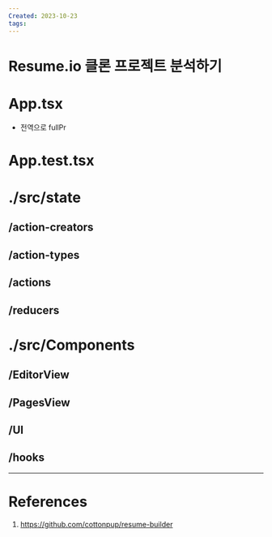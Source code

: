 ```yaml
---
Created: 2023-10-23
tags:
---
```

# Resume.io 클론 프로젝트 분석하기
# App.tsx
- 전역으로 fullPr
# App.test.tsx

# ./src/state 
## /action-creators
## /action-types
## /actions
## /reducers
# ./src/Components
## /EditorView
## /PagesView
## /UI
## /hooks
---
# References
1. https://github.com/cottonpup/resume-builder
